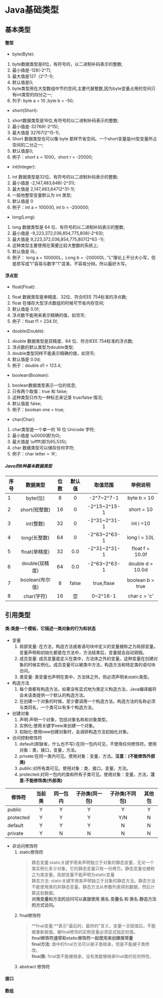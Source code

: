 # Java基础类型
## 基本类型
#### 整型
+ byte(Byte):   
1. byte数据类型是8位，有符号的，以二进制补码表示的整数;   
2. 最小值是-128(-2^7);   
3. 最大值是127（2^7-1);
4. 默认值是0;
5. byte类型用在大型数组中节约空间,主要代替整数,因为byte变量占用的空间只有int类型的四分之一;
6. 列子: byte a = 10 ,byte b = -50;
+ short(Short):   
1.  short数据类型是16位,有符号的以二进制补码表示的整数;
2.  最小值是-32768(-2^15);
3.  最大值是 32767(2^15-1);
4.  Short 数据类型也可以像 byte 那样节省空间。一个short变量是int型变量所占空间的二分之一;
5.  默认值是0;
6. 例子：short s = 1000，short r = -20000;
+ int(Integer):
1. int 数据类型是32位、有符号的以二进制补码表示的整数;
2. 最小值是 -2,147,483,648(-2^31);
3. 最大值是 2,147,483,647(2^31-1);
4. 一般地整型变量默认为 int 类型;
5. 默认值是 0 
6. 例子：int a = 100000, int b = -200000;

+ long(Long):
1. long 数据类型是 64 位、有符号的以二进制补码表示的整数;
2. 最小值是 -9,223,372,036,854,775,808(-2^63);
3. 最大值是 9,223,372,036,854,775,807(2^63 -1);
4. 这种类型主要使用在需要比较大整数的系统上;
5. 默认值是 0L;
6. 例子： long a = 100000L，Long b = -200000L.
"L"理论上不分大小写，但是若写成"l"容易与数字"1"混淆，不容易分辩。所以最好大写。
#### 浮点型
+ float(Float):
1. float 数据类型是单精度、32位、符合IEEE 754标准的浮点数;
2. float 在储存大型浮点数组的时候可节省内存空间;
3. 默认值是 0.0f;
4. 浮点数不能用来表示精确的值，如货币;
5. 例子：float f1 = 234.5f;
+ double(Double):
1. double 数据类型是双精度、64 位、符合IEEE 754标准的浮点数;
2. 浮点数的默认类型为double类型;
3. double类型同样不能表示精确的值，如货币;
4. 默认值是 0.0d;
5. 例子：double d1 = 123.4;
+ boolean(Boolean):
1. boolean数据类型表示一位的信息;
2. 只有两个取值：true 和 false;
3. 这种类型只作为一种标志来记录 true/false 情况;
4. 默认值是 false;
5. 例子：boolean one = true;
+ char(Char):
1. char类型是一个单一的 16 位 Unicode 字符;
2. 最小值是 \u0000(即为0);
3. 最大值是 \uffff(即为65,535);
4. char 数据类型可以储存任何字符;
5. 例子：char letter = 'A';
##### Java的8种基本数据类型
序号|数据类型|位数|默认值|取值范围|举例说明
--|:--:|:--:|:--:|:--:|:--:
1|byte(位)|8|0|-2^7~2^7-1|byte b = 10
2|short(短整数)|16|0|-2^15~2^15-1|short = 10
3|int(整数) |32|0|-2^31~2^31-1|int i =10
4|long(长整数)|64|0|-2^63~2^63-1|long l = 10L
5|float(单精度)|32|0.0|-2^31~2^31-1|float f = 10.0f
6|double(双精度)|64|0.0|-2^63~2^63-1|double d = 10.0d
7|boolean(布尔值)|8|false|true,flase|boolean b = true
8|char(字符)|16|空|0~2^16-1|char c = 'c'

## 引用类型
#### 类:类是一个模板，它描述一类对象的行为和状态
+ 变量   
   1. 局部变量: 在方法，构造方法或者语句块中定义的变量被称之为局部变量。变量声明和初始化都是在方法中，方法结束后，变量就会自动销毁。
   2. 成员变量: 成员变量是定义在类中，方法体之外的变量。这种变量在创建对象的时候实例化。成员变量可以被类中方法，构造方法和特定类的语句块访问。
   3. 类变量: 类变量也声明在类中，方法体之外，但必须声明未static类型。 
+ 构造方法
   1. 每个类都有构造方法，如果没有显式地为类定义构造方法，Java编译器将会未该类提供一个默认的构造方法。
   2. 在创建一个对象的时候，至少要调用一个构造方法，构造方法的名称必须与类同名，一个类可以有多个构造方法。
+ 创建对象
   1. 声明:声明一个对象，包括对象名称和对象类型。
   2. 实例化:使用关键字new来创建一个对象。
   3. 初始化:使用new创建对象时，会调研构造方法初始化对象。
+ 访问控制修饰符
   1. default(即缺省，什么也不写):在同一包内可见，不使用任何修饰符。使用对象：类，接口，变量，方法。
   2. private:在同一类内可见。使用对象：变量，方法。**注意：(不能修饰外部类)**
   3. public:对所有类可见。使用对象：类，接口，变量，方法。
   4. protected:对同一包内的类和所有子类可见。使用对象：变量，方法，**注意:不能修饰类(外部类)**   

修饰符|当前类|同一包内|子孙类(同一包)|子孙类(不同包)|其他包
--|:--:|:--:|:--:|:--:|:--:
public|Y|Y|Y|Y|Y
protected|Y|Y|Y|Y/N|N
default|Y|Y|Y|N|N
private|Y|N|N|N|N
+ 非访问修饰符
   1. static修饰符
      > 静态变量:static关键字用来声明独立于对象的静态变量，无论一个类实例化多少对象，它的静态变量只有一份拷贝。静态变量也被称之为类变量。局部变量不能声明为static变量   
      > 静态方法: static关键字用来声明独立于对象的静态方法。静态方法不能使用类的非静态变量。静态方法从参数列表得到数据，然后计算这些数据。   
    **对类变量和方法的访问可以直接使用 类名.变量名 和 类名.静态方法 的方式访问。**
    2. final修饰符   
       > **final变量:**表示"最后的，最终的"含义，变量一旦赋值后，不能被重新赋值。被final修饰的实例变量必须显式指定初值。   
        **final修饰符通常和static修饰符一起使用来创建类常量**   
        **final方法:** 类中的final方法可以被子类继承，但是不能被子类修改。  
        **final类:** final类不能被继承，没有类能够继承final类的任何特性。
    3. abstract 修饰符
   

#### 接口
#### 数组
